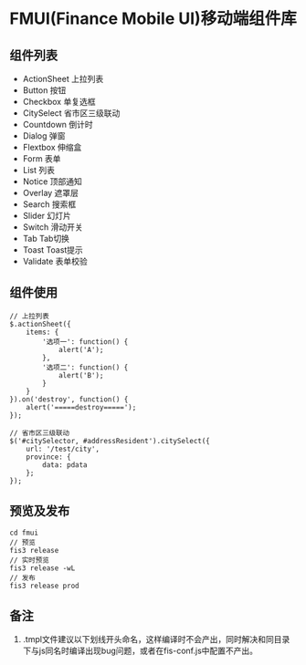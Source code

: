 # FMUI(Finance Mobile UI)移动端组件库

## 组件列表
*   ActionSheet     上拉列表
*   Button          按钮
*   Checkbox        单复选框
*   CitySelect      省市区三级联动
*   Countdown       倒计时
*   Dialog          弹窗
*   Flextbox        伸缩盒
*   Form            表单
*   List            列表
*   Notice          顶部通知
*   Overlay         遮罩层
*   Search          搜索框
*   Slider          幻灯片
*   Switch          滑动开关
*   Tab             Tab切换
*   Toast           Toast提示
*   Validate        表单校验

## 组件使用
```
// 上拉列表
$.actionSheet({
    items: {
        '选项一': function() {
            alert('A');
        },
        '选项二': function() {
            alert('B');
        }
    }
}).on('destroy', function() {
    alert('=====destroy=====');
});
```
```
// 省市区三级联动
$('#citySelector, #addressResident').citySelect({
    url: '/test/city',
    province: {
        data: pdata
    };
});
```

## 预览及发布
```
cd fmui
// 预览
fis3 release 
// 实时预览
fis3 release -wL
// 发布
fis3 release prod
```

## 备注
1. .tmpl文件建议以下划线开头命名，这样编译时不会产出，同时解决和同目录下与js同名时编译出现bug问题，或者在fis-conf.js中配置不产出。


